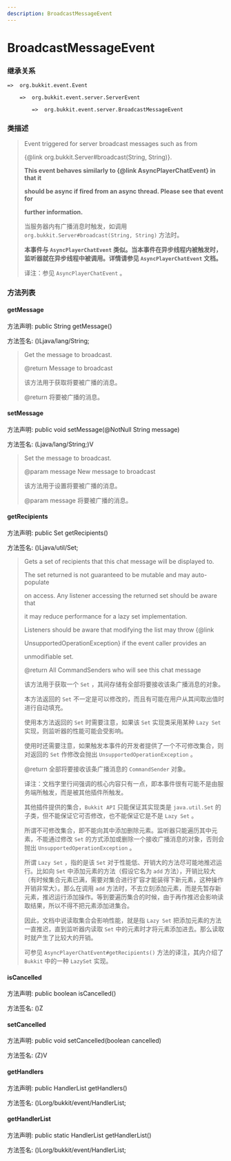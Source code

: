 ```yaml
---
description: BroadcastMessageEvent
---
```


# BroadcastMessageEvent

### 继承关系

    =>  org.bukkit.event.Event

        =>  org.bukkit.event.server.ServerEvent

            =>  org.bukkit.event.server.BroadcastMessageEvent

### 类描述

> Event triggered for server broadcast messages such as from
>
> {@link org.bukkit.Server#broadcast(String, String)}.
>
> <b>This event behaves similarly to {@link AsyncPlayerChatEvent} in that it
>
> should be async if fired from an async thread. Please see that event for
>
> further information.</b>
>
>
> 
> 当服务器内有广播消息时触发，如调用 `org.bukkit.Server#broadcast(String, String)` 方法时。
>
> **本事件与 `AsyncPlayerChatEvent` 类似。当本事件在异步线程内被触发时，监听器就在异步线程中被调用。详情请参见  `AsyncPlayerChatEvent` 文档。**
>
>
> 
> 译注：参见 `AsyncPlayerChatEvent` 。

### 方法列表

#### getMessage

方法声明: public String getMessage()

方法签名: ()Ljava/lang/String;

> Get the message to broadcast.
>
> @return Message to broadcast
>
>
> 
> 该方法用于获取将要被广播的消息。
>
> @return 将要被广播的消息。

#### setMessage

方法声明: public void setMessage(@NotNull String message)

方法签名: (Ljava/lang/String;)V

> Set the message to broadcast.
>
> @param message New message to broadcast
>
>
> 
> 该方法用于设置将要被广播的消息。
>
> @param message 将要被广播的消息。

#### getRecipients

方法声明: public Set<CommandSender> getRecipients()

方法签名: ()Ljava/util/Set;

> Gets a set of recipients that this chat message will be displayed to.
>
> The set returned is not guaranteed to be mutable and may auto-populate
>
> on access. Any listener accessing the returned set should be aware that
>
> it may reduce performance for a lazy set implementation.
>
> Listeners should be aware that modifying the list may throw {@link
>
> UnsupportedOperationException} if the event caller provides an
>
> unmodifiable set.
>
> @return All CommandSenders who will see this chat message
>
>
> 
> 该方法用于获取一个 `Set` ，其间存储有全部将要接收该条广播消息的对象。
>
> 本方法返回的 `Set` 不一定是可以修改的，而且有可能在用户从其间取出值时进行自动填充。
>
> 使用本方法返回的 `Set` 时需要注意，如果该 `Set` 实现类采用某种 `Lazy Set` 实现，则监听器的性能可能会受影响。
>
> 使用时还需要注意，如果触发本事件的开发者提供了一个不可修改集合，则对返回的 `Set` 作修改会抛出 `UnsupportedOperationException` 。
>
> @return 全部将要接收该条广播消息的 `CommandSender` 对象。
>
>
> 
> 译注：文档字里行间强调的核心内容只有一点，即本事件很有可能不是由服务端所触发，而是被其他插件所触发。
> 
> 其他插件提供的集合，`Bukkit API` 只能保证其实现类是 `java.util.Set` 的子类，但不能保证它可否修改，也不能保证它是不是 `Lazy Set` 。
>
> 所谓不可修改集合，即不能向其中添加删除元素。监听器只能遍历其中元素，不能通过修改 `Set` 的方式添加或删除一个接收广播消息的对象，否则会抛出 `UnsupportedOperationException` 。
>
> 所谓 `Lazy Set` ，指的是该 `Set` 对于性能低、开销大的方法尽可能地推迟运行。比如向 `Set` 中添加元素的方法（假设它名为 `add` 方法），开销比较大（有时候集合元素已满，需要对集合进行扩容才能装得下新元素，这种操作开销非常大）。那么在调用 `add` 方法时，不去立刻添加元素，而是先暂存新元素，推迟运行添加操作。等到要遍历集合的时候，由于再作推迟会影响读取结果，所以不得不把元素添加进集合。
>
> 因此，文档中说读取集合会影响性能，就是指 `Lazy Set` 把添加元素的方法一直推迟，直到监听器内读取 `Set` 中的元素时才将元素添加进去。那么读取时就产生了比较大的开销。
>
> 可参见 `AsyncPlayerChatEvent#getRecipients()` 方法的译注，其内介绍了 `Bukkit` 中的一种 `LazySet` 实现。

#### isCancelled

方法声明: public boolean isCancelled()

方法签名: ()Z

#### setCancelled

方法声明: public void setCancelled(boolean cancelled)

方法签名: (Z)V

#### getHandlers

方法声明: public HandlerList getHandlers()

方法签名: ()Lorg/bukkit/event/HandlerList;

#### getHandlerList

方法声明: public static HandlerList getHandlerList()

方法签名: ()Lorg/bukkit/event/HandlerList;
